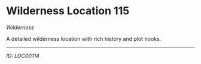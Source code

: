 # Wilderness Location 115

*Wilderness*

A detailed wilderness location with rich history and plot hooks.

---
*ID: LOC00114*